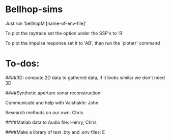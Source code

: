 # Bellhop-sims

Just run 'bellhopM [name-of-env-file]'


To plot the raytrace set the option under the SSP's to 'R'

To plot the impulse response set it to 'AB', then run the 'plotarr' command


# To-dos:

####3D: compate 2D data to gathered data, if it looks similar we don't need 3D

####Synthetic aperture sonar reconstruction:

  Communicate and help with Vaishakhi: John
  
  Research methods on our own: Chris

####Matlab data to Audio file: Henry, Chris

####Make a library of test .bty and .env files: E
